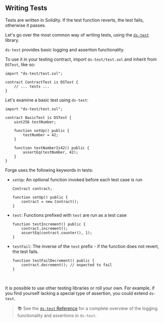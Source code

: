 ## Writing Tests

Tests are written in Solidity. If the test function reverts, the test fails, otherwise it passes.

Let's go over the most common way of writing tests, using the [`ds-test`](https://github.com/dapphub/ds-test) library.

`ds-test` provides basic logging and assertion functionality.

To use it in your testing contract, import `ds-test/test.sol` and inherit from `DSTest`, like so:

```solidity
import "ds-test/test.sol";

contract ContractTest is DSTest {
    // ... tests ...
}
```

Let's examine a basic test using `ds-test`:

```solidity
import "ds-test/test.sol";

contract BasicTest is DSTest {
    uint256 testNumber;

    function setUp() public {
        testNumber = 42;
    }

    function testNumberIs42() public {
        assertEq(testNumber, 42);
    }
}
```

Forge uses the following keywords in tests:

- `setUp`: An optional function invoked before each test case is run
    ```solidity
    Contract contract;

    function setUp() public {
        contract = new Contract();
    }
    ```
- `test`: Functions prefixed with `test` are run as a test case
    ```solidity
    function testIncrement() public {
        contract.increment();
        assertEq(contract.counter(), 1);
    }
    ```
- `testFail`: The inverse of the `test` prefix - if the function does not revert, the test fails.
    ```solidity
    function testFailDecrement() public {
        contract.decrement(); // expected to fail
    }
    ```
<br>

It is possible to use other testing libraries or roll your own. For example, if you find yourself lacking a special type of assertion, you could extend `ds-test`.

> 📚 See the [`ds-test` Reference](../reference/ds-test.md) for a complete overview of
> the logging functionality and assertions in `ds-test`.
